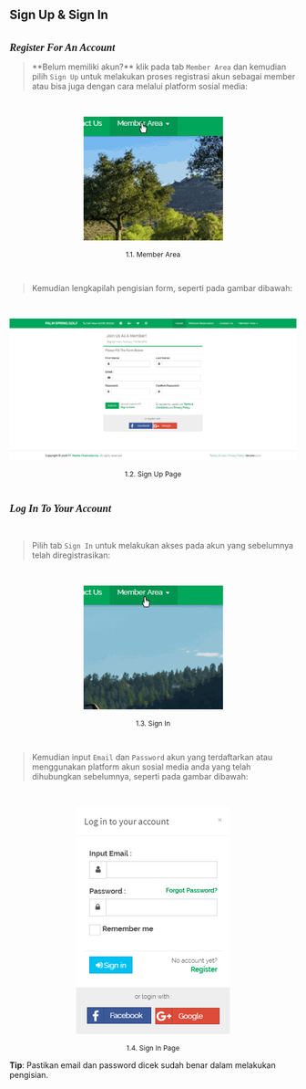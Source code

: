 ## Sign Up & Sign In

<br/>
<font size= '4' face='Ubuntu'><i><b>Register For An Account</b></i></font>  

<br/>

<blockquote>**Belum memiliki akun?** klik pada tab <code>Member Area</code> dan kemudian pilih <code>Sign Up</code> untuk 
    melakukan proses registrasi akun sebagai member atau bisa juga dengan cara melalui platform sosial media:</blockquote>

<br/>

<p align="center">
<img src="assets/img/Sign Up/Sign Up.gif">
</p>
<center><p style="font-size:12px;"><quote>1.1. Member Area</quote></p></center>

<br/>

<blockquote>Kemudian lengkapilah pengisian form, seperti pada gambar dibawah:</blockquote>

<br/>

<p align="center">
<img src="assets/img/Sign Up/Main Tab.png">
</p>
<center><p style="font-size:12px;"><quote>1.2. Sign Up Page</quote></p></center>

<br/>

<font size= '4' face='Ubuntu'><i><b>Log In To Your Account</b></i></font>  

<br/>

<blockquote>Pilih tab <code>Sign In</code> untuk melakukan akses pada akun yang sebelumnya telah diregistrasikan:</blockquote>

<br/>

<p align="center">
<img src="assets/img/Sign Up/Sign In.gif">
</p>
<center><p style="font-size:12px;"><quote>1.3. Sign In</quote></p></center>

<br/>

<blockquote>Kemudian input <code>Email</code> dan <code>Password</code> akun yang terdaftarkan atau menggunakan platform akun sosial media anda yang telah dihubungkan sebelumnya, seperti pada gambar dibawah:</blockquote>

<br/>

<p align="center">
<img src="assets/img/Sign Up/Main Tab (2).png">
</p> 
<center><p style="font-size:12px;"><quote>1.4. Sign In Page</quote></p></center>

<p class="tip"><strong>Tip</strong>: Pastikan email dan password dicek sudah benar dalam melakukan pengisian.</p>
